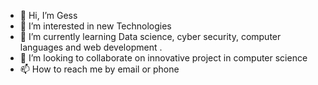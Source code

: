 - 👋 Hi, I’m Gess 
- 👀 I’m interested in new Technologies
- 🌱 I’m currently learning Data science, cyber security, computer languages and web development .  
- 💞️ I’m looking to collaborate on innovative project in computer science 
- 📫 How to reach me by email or phone 

<!---
Gess1992/Gess1992 is a ✨ special ✨ repository because its `README.md` (this file) appears on your GitHub profile.
You can click the Preview link to take a look at your changes.
--->
